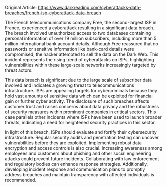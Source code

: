 Original Article: https://www.darkreading.com/cyberattacks-data-breaches/french-isp-cyberattack-data-breach

The French telecommunications company Free, the second-largest ISP in France, experienced a cyberattack resulting in a significant data breach. The breach involved unauthorized access to two databases containing personal information of over 19 million subscribers, including more than 5 million international bank account details. Although Free reassured that no passwords or sensitive information like bank-card details were compromised, the hacker attempted to sell the data on the Dark Web. This incident represents the rising trend of cyberattacks on ISPs, highlighting vulnerabilities within these large-scale networks increasingly targeted by threat actors.

This data breach is significant due to the large scale of subscriber data involved and indicates a growing threat to telecommunications infrastructure. ISPs are appealing targets for cybercriminals because they hold vast amounts of sensitive data which can be exploited for financial gain or further cyber activity. The disclosure of such breaches affects customer trust and raises concerns about data privacy and the robustness of security measures within prominent companies in critical sectors. This case parallels other incidents where ISPs have been used to launch broader threats, indicating a need for heightened security practices in this sector.

In light of this breach, ISPs should evaluate and fortify their cybersecurity infrastructure. Regular security audits and penetration testing can uncover vulnerabilities before they are exploited. Implementing robust data encryption and access controls is also crucial. Increasing awareness among employees and customers about phishing and other social engineering attacks could prevent future incidents. Collaborating with law enforcement and regulatory bodies can enhance response strategies. Additionally, developing incident response and communication plans to promptly address breaches and maintain transparency with affected individuals is recommended.